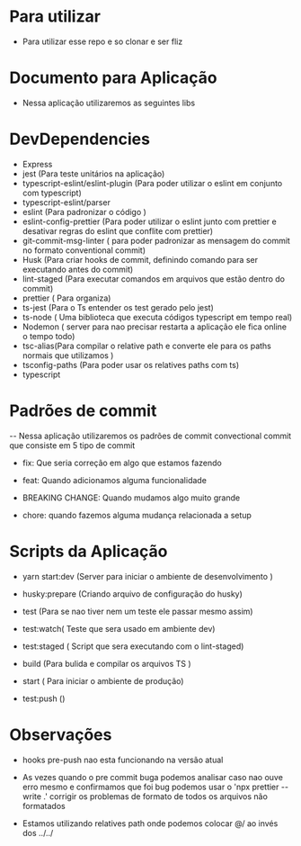 # Para utilizar 

- Para utilizar esse repo e so clonar e ser fliz 



# Documento para Aplicação

- Nessa aplicação utilizaremos as seguintes libs

# DevDependencies

- Express
- jest (Para teste unitários na aplicação)
- typescript-eslint/eslint-plugin (Para poder utilizar o eslint em conjunto com typescript)
- typescript-eslint/parser
- eslint (Para padronizar o código )
- eslint-config-prettier (Para poder utilizar o eslint junto com prettier e desativar regras do eslint que conflite com prettier)
- git-commit-msg-linter ( para poder padronizar as mensagem do commit no formato conventional commit)
- Husk (Para criar hooks de commit, definindo comando para ser executando antes do commit)
- lint-staged (Para executar comandos em arquivos que estão dentro do commit)
- prettier ( Para organiza)
- ts-jest (Para o Ts entender os test gerado pelo jest)
- ts-node ( Uma biblioteca que executa códigos typescript em tempo real)
- Nodemon ( server para nao precisar restarta a aplicação ele fica online o tempo todo)
- tsc-alias(Para compilar o relative path e converte ele para os paths normais que utilizamos )
- tsconfig-paths (Para poder usar os relatives paths com ts)
- typescript

# Padrões de commit

-- Nessa aplicação utilizaremos os padrões de commit convectional commit que consiste em 5 tipo de commit

- fix: Que seria correção em algo que estamos fazendo

- feat: Quando adicionamos alguma funcionalidade

- BREAKING CHANGE: Quando mudamos algo muito grande

- chore: quando fazemos alguma mudança relacionada a setup

# Scripts da Aplicação

- yarn start:dev (Server para iniciar o ambiente de desenvolvimento )

- husky:prepare (Criando arquivo de configuração do husky)

- test (Para se nao tiver nem um teste ele passar mesmo assim)

- test:watch( Teste que sera usado em ambiente dev)

- test:staged ( Script que sera executando com o lint-staged)

- build (Para bulida e compilar os arquivos TS )

- start ( Para iniciar o ambiente de produção)

- test:push ()


# Observações

- hooks pre-push nao esta funcionando na versão atual

- As vezes quando o pre commit buga podemos analisar caso nao ouve erro mesmo e confirmamos que foi bug podemos usar o 'npx prettier --write .' corrigir os problemas de formato de todos os arquivos não formatados

- Estamos utilizando relatives path onde podemos colocar @/ ao invés dos ../../
